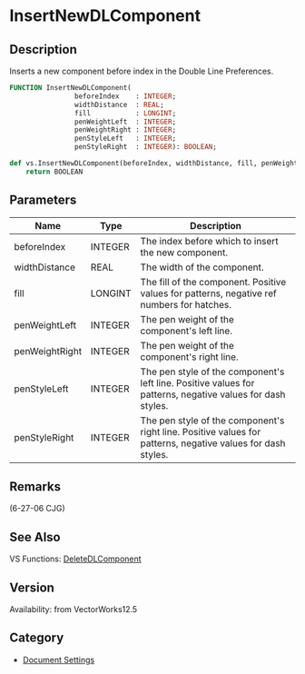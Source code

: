 # InsertNewDLComponent

## Description
Inserts a new component before index in the Double Line Preferences.

```pascal
FUNCTION InsertNewDLComponent(
				beforeIndex    : INTEGER;
				widthDistance  : REAL;
				fill           : LONGINT;
				penWeightLeft  : INTEGER;
				penWeightRight : INTEGER;
				penStyleLeft   : INTEGER;
				penStyleRight  : INTEGER): BOOLEAN;
```

```python
def vs.InsertNewDLComponent(beforeIndex, widthDistance, fill, penWeightLeft, penWeightRight, penStyleLeft, penStyleRight):
    return BOOLEAN
```

## Parameters
|Name|Type|Description|
|---|---|---|
|beforeIndex|INTEGER|The index before which to insert the new component.|
|widthDistance|REAL|The width of the component.|
|fill|LONGINT|The fill of the component.  Positive values for patterns, negative ref numbers for hatches.|
|penWeightLeft|INTEGER|The pen weight of the component's left line.|
|penWeightRight|INTEGER|The pen weight of the component's right line.|
|penStyleLeft|INTEGER|The pen style of the component's left line.  Positive values for patterns, negative values for dash styles.|
|penStyleRight|INTEGER|The pen style of the component's right line.  Positive values for patterns, negative values for dash styles.|

## Remarks
(6-27-06 CJG)

## See Also
VS Functions:
[DeleteDLComponent](DeleteDLComponent.md)

## Version
Availability: from VectorWorks12.5

## Category
* [Document Settings](../Categories/Document%20Settings.md)
